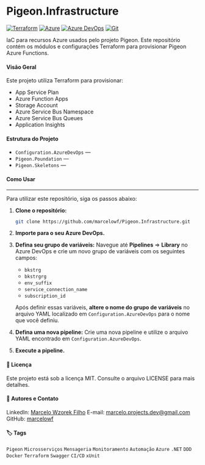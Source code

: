 # Pigeon.Infrastructure

[![Terraform](https://img.shields.io/badge/Terraform-623CE4?style=for-the-badge&logo=terraform&logoColor=white)](https://www.terraform.io/) [![Azure](https://img.shields.io/badge/Azure-0078D4?style=for-the-badge&logo=&logoColor=white)](https://azure.microsoft.com/) [![Azure DevOps](https://img.shields.io/badge/Azure%20DevOps-0078D7?style=for-the-badge&logo=&logoColor=white)](https://azure.microsoft.com/services/devops/) [![Git](https://img.shields.io/badge/Git-F05032?style=for-the-badge&logo=git&logoColor=white)](https://git-scm.com/)

IaC para recursos Azure usados pelo projeto Pigeon. Este repositório contém os módulos e configurações Terraform para provisionar Pigeon Azure Functions.

#### Visão Geral

Este projeto utiliza Terraform para provisionar:

- App Service Plan
- Azure Function Apps
- Storage Account
- Azure Service Bus Namespace
- Azure Service Bus Queues
- Application Insights

#### Estrutura do Projeto

- `Configuration.AzureDevOps` —
- `Pigeon.Poundation` —
- `Pigeon.Skeletons` —

#### Como Usar

---

Para utilizar este repositório, siga os passos abaixo:

1. **Clone o repositório:**

    ```bash
    git clone https://github.com/marcelowf/Pigeon.Infrastructure.git
    ```

2. **Importe para o seu Azure DevOps.**

3. **Defina seu grupo de variáveis:** Navegue até **Pipelines** => **Library** no Azure DevOps e crie um novo grupo de variáveis com os seguintes campos:
    - `bkstrg`
    - `bkstrgrg`
    - `env_suffix`
    - `service_connection_name`
    - `subscription_id`

    Após definir essas variáveis, **altere o nome do grupo de variáveis** no arquivo YAML localizado em `Configuration.AzureDevOps` para o nome que você definiu.

4. **Defina uma nova pipeline:** Crie uma nova pipeline e utilize o arquivo YAML encontrado em `Configuration.AzureDevOps`.

5. **Execute a pipeline.**

#### 📝 Licença

Este projeto está sob a licença MIT. Consulte o arquivo LICENSE para mais detalhes.

#### 👤 Autores e Contato

LinkedIn: [Marcelo Wzorek Filho](https://www.linkedin.com/in/marcelo-wzorek-filho-132228255/)
E-mail: <marcelo.projects.dev@gmail.com>
GitHub: [marcelowf](https://github.com/marcelowf)

#### 🏷️ Tags

`Pigeon` `Microsserviços` `Mensageria` `Monitoramento` `Automação` `Azure` `.NET` `DDD` `Docker` `Terraform` `Swagger` `CI/CD` `xUnit`
